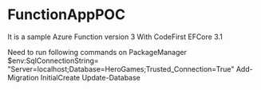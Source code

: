 # FunctionAppPOC
It is a sample Azure Function version 3
With CodeFirst EFCore 3.1

Need to run following commands on PackageManager
$env:SqlConnectionString= "Server=localhost;Database=HeroGames;Trusted_Connection=True" 
Add-Migration InitialCreate 
Update-Database

